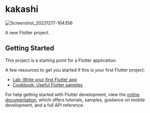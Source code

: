 # kakashi

![Screenshot_20231217-164356](https://github.com/shogoisaji/kakashi/assets/131496728/1779b06a-3876-4207-aefe-5d9656bf5a54)


A new Flutter project.

## Getting Started

This project is a starting point for a Flutter application.

A few resources to get you started if this is your first Flutter project:

- [Lab: Write your first Flutter app](https://docs.flutter.dev/get-started/codelab)
- [Cookbook: Useful Flutter samples](https://docs.flutter.dev/cookbook)

For help getting started with Flutter development, view the
[online documentation](https://docs.flutter.dev/), which offers tutorials,
samples, guidance on mobile development, and a full API reference.
